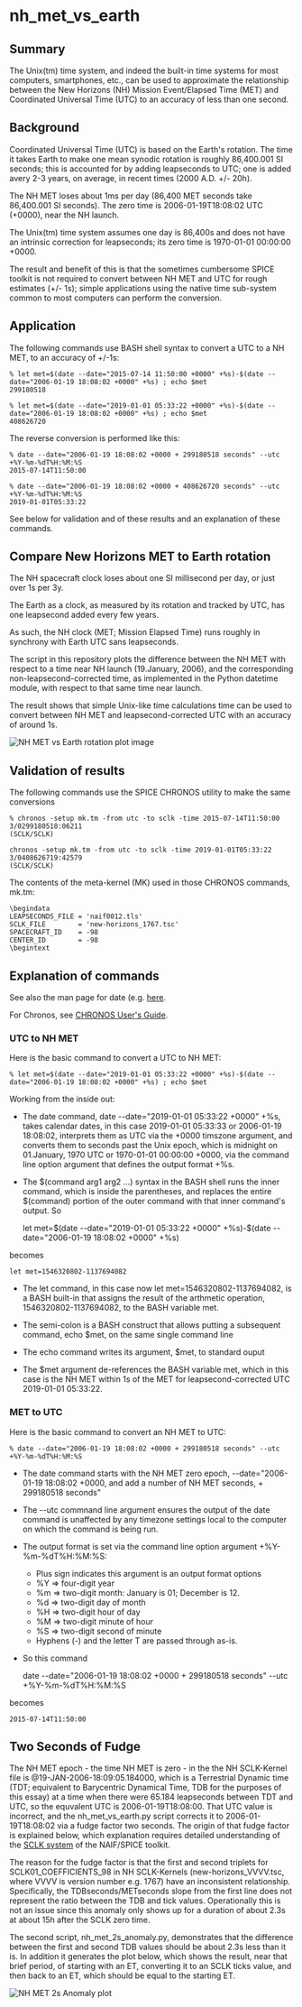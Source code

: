 # nh_met_vs_earth

## Summary

The Unix(tm) time system, and indeed the built-in time systems for most computers, smartphones, etc., can be used to approximate the relationship between the New Horizons (NH) Mission Event/Elapsed Time (MET) and Coordinated Universal Time (UTC) to an accuracy of less than one second.

## Background

Coordinated Universal Time (UTC) is based on the Earth's rotation.  The time it takes Earth to make one mean synodic rotation is roughly 86,400.001 SI seconds; this is accounted for by adding leapseconds to UTC; one is added avery 2-3 years, on average, in recent times (2000 A.D. +/- 20h).

The NH MET loses about 1ms per day (86,400 MET seconds take 86,400.001 SI seconds).  The zero time is 2006-01-19T18:08:02 UTC (+0000), near the NH launch.

The Unix(tm) time system assumes one day is 86,400s and does not have an intrinsic correction for leapseconds; its zero time is 1970-01-01 00:00:00 +0000.

The result and benefit of this is that the sometimes cumbersome SPICE toolkit is not required to convert between NH MET and UTC for rough estimates (+/- 1s); simple applications using the native time sub-system common to most computers can perform the conversion.

## Application

The following commands use BASH shell syntax to convert a UTC to a NH MET, to an accuracy of +/-1s:

    % let met=$(date --date="2015-07-14 11:50:00 +0000" +%s)-$(date --date="2006-01-19 18:08:02 +0000" +%s) ; echo $met
    299180518

    % let met=$(date --date="2019-01-01 05:33:22 +0000" +%s)-$(date --date="2006-01-19 18:08:02 +0000" +%s) ; echo $met
    408626720

The reverse conversion is performed like this:

    % date --date="2006-01-19 18:08:02 +0000 + 299180518 seconds" --utc +%Y-%m-%dT%H:%M:%S
    2015-07-14T11:50:00

    % date --date="2006-01-19 18:08:02 +0000 + 408626720 seconds" --utc +%Y-%m-%dT%H:%M:%S
    2019-01-01T05:33:22

See below for validation and of these results and an explanation of these commands.

## Compare New Horizons MET to Earth rotation

The NH spacecraft clock loses about one SI millisecond per day, or just over 1s per 3y.

The Earth as a clock, as measured by its rotation and tracked by UTC, has one leapsecond added every few years.

As such, the NH clock (MET; Mission Elapsed Time) runs roughly in synchrony with Earth UTC sans leapseconds.

The script in this repository plots the difference between the NH MET with respect to a time near NH launch (19.January, 2006), and the corresponding non-leapsecond-corrected time, as implemented in the Python datetime module, with respect to that same time near launch.

The result shows that simple Unix-like time calculations time can be used to convert between NH MET and leapsecond-corrected UTC with an accuracy of around 1s.

![NH MET vs Earth rotation plot image](nh_met_vs_earth_rotation.png)

## Validation of results

The following commands use the SPICE CHRONOS utility to make the same conversions

    % chronos -setup mk.tm -from utc -to sclk -time 2015-07-14T11:50:00
    3/0299180518:06211                                              (SCLK/SCLK)

    chronos -setup mk.tm -from utc -to sclk -time 2019-01-01T05:33:22
    3/0408626719:42579                                              (SCLK/SCLK)

The contents of the meta-kernel (MK) used in those CHRONOS commands, mk.tm:

    \begindata
    LEAPSECONDS_FILE = 'naif0012.tls'
    SCLK_FILE        = 'new-horizons_1767.tsc'
    SPACECRAFT_ID    = -98
    CENTER_ID        = -98
    \begintext

## Explanation of commands

See also the man page for date (e.g. [here](http://man7.org/linux/man-pages/man1/date.1.html).

For Chronos, see [CHRONOS User's Guide](https://naif.jpl.nasa.gov/pub/naif/utilities/PC_Linux_64bit/chronos.ug).

### UTC to NH MET

Here is the basic command to convert a UTC to NH MET:

    % let met=$(date --date="2019-01-01 05:33:22 +0000" +%s)-$(date --date="2006-01-19 18:08:02 +0000" +%s) ; echo $met

Working from the inside out:

- The date command, date --date="2019-01-01 05:33:22 +0000" +%s, takes calendar dates, in this case 2019-01-01 05:33:33 or 2006-01-19 18:08:02, interprets them as UTC via the +0000 timszone argument, and converts them to seconds past the Unix epoch, which is midnight on 01.January, 1970 UTC or 1970-01-01 00:00:00 +0000, via the command line option argument that defines the output format +%s.

- The $(command arg1 arg2 ...) syntax in the BASH shell runs the inner command, which is inside the parentheses, and replaces the entire $(command) portion of the outer command with that inner command's output.  So

    let met=$(date --date="2019-01-01 05:33:22 +0000" +%s)-$(date --date="2006-01-19 18:08:02 +0000" +%s)

becomes

    let met=1546320802-1137694082

- The let command, in this case now let met=1546320802-1137694082, is a BASH built-in that assigns the result of the arthmetic operation, 1546320802-1137694082, to the BASH variable met.

- The semi-colon is a BASH construct that allows putting a subsequent command, echo $met, on the same single command line

- The echo command writes its argument, $met, to standard ouput

- The $met argument de-references the BASH variable met, which in this case is the NH MET within 1s of the MET for leapsecond-corrected UTC 2019-01-01 05:33:22.

### MET to UTC

Here is the basic command to convert an NH MET to UTC:

    % date --date="2006-01-19 18:08:02 +0000 + 299180518 seconds" --utc +%Y-%m-%dT%H:%M:%S

- The date command starts with the NH MET zero epoch, --date="2006-01-19 18:08:02 +0000, and add a number of NH MET seconds, + 299180518 seconds"

- The --utc commnand line argument ensures the output of the date command is unaffected by any timezone settings local to the computer on which the command is being run.

- The output format is set via the command line option argument +%Y-%m-%dT%H:%M:%S:

  - Plus sign indicates this argument is an output format options
  - %Y => four-digit year
  - %m => two-digit month:  January is 01; December is 12.
  - %d => two-digit day of month
  - %H => two-digit hour of day
  - %M => two-digit minute of hour
  - %S => two-digit second of minute
  - Hyphens (-) and the letter T are passed through as-is.

- So this command

    date --date="2006-01-19 18:08:02 +0000 + 299180518 seconds" --utc +%Y-%m-%dT%H:%M:%S

becomes

    2015-07-14T11:50:00

## Two Seconds of Fudge

The NH MET epoch - the time NH MET is zero - in the the NH SCLK-Kernel file is @19-JAN-2006-18:09:05.184000, which is a Terrestrial Dynamic time (TDT; equivalent to Barycentric Dynamical Time, TDB for the purposes of this essay) at a time when there were 65.184 leapseconds between TDT and UTC, so the equvalent UTC is 2006-01-19T18:08:00.  That UTC value is incorrect, and the nh_met_vs_earth.py script corrects it to 2006-01-19T18:08:02 via a fudge factor two seconds.  The origin of that fudge factor is explained below, which explanation requires detailed understanding of the [SCLK system](https://naif.jpl.nasa.gov/pub/naif/toolkit_docs/C/req/sclk.html) of the NAIF/SPICE toolkit.

The reason for the fudge factor is that the first and second triplets for SCLK01_COEFFICIENTS_98 in NH SCLK-Kernels (new-horizons_VVVV.tsc, where VVVV is version number e.g. 1767) have an inconsistent relationship.  Specifically, the TDBseconds/METseconds slope from the first line does not represent the ratio between the TDB and tick values.  Operationally this is not an issue since this anomaly only shows up for a duration of about 2.3s at about 15h after the SCLK zero time.

The second script, nh_met_2s_anomaly.py, demonstrates that the difference between the first and second TDB values should be about 2.3s less than it is.  In addition it generates the plot below, which shows the result, near that brief period, of starting with an ET, converting it to an SCLK ticks value, and then back to an ET, which should be equal to the starting ET.

![NH MET 2s Anomaly plot](nh_met_2s_anomaly.png)
